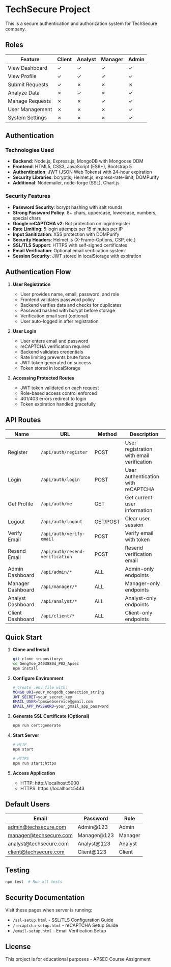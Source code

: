 # TechSecure Project

This is a secure authentication and authorization system for TechSecure company.

## Roles

| Feature | Client | Analyst | Manager | Admin |
|---------|--------|---------|---------|-------|
| View Dashboard | ✓ | ✓ | ✓ | ✓ |
| View Profile | ✓ | ✓ | ✓ | ✓ |
| Submit Requests | ✓ | ✗ | ✗ | ✗ |
| Analyze Data | ✗ | ✓ | ✗ | ✓ |
| Manage Requests | ✗ | ✗ | ✓ | ✓ |
| User Management | ✗ | ✗ | ✗ | ✓ |
| System Settings | ✗ | ✗ | ✗ | ✓ |

## Authentication

### Technologies Used
- **Backend**: Node.js, Express.js, MongoDB with Mongoose ODM
- **Frontend**: HTML5, CSS3, JavaScript (ES6+), Bootstrap 5
- **Authentication**: JWT (JSON Web Tokens) with 24-hour expiration
- **Security Libraries**: bcryptjs, Helmet.js, express-rate-limit, DOMPurify
- **Additional**: Nodemailer, node-forge (SSL), Chart.js

### Security Features
- **Password Security**: bcrypt hashing with salt rounds
- **Strong Password Policy**: 8+ chars, uppercase, lowercase, numbers, special chars
- **Google reCAPTCHA v2**: Bot protection on login/register
- **Rate Limiting**: 5 login attempts per 15 minutes per IP
- **Input Sanitization**: XSS protection with DOMPurify
- **Security Headers**: Helmet.js (X-Frame-Options, CSP, etc.)
- **SSL/TLS Support**: HTTPS with self-signed certificates
- **Email Verification**: Optional email verification system
- **Session Security**: JWT stored in localStorage with expiration

## Authentication Flow

1. **User Registration**
   - User provides name, email, password, and role
   - Frontend validates password policy
   - Backend verifies data and checks for duplicates
   - Password hashed with bcrypt before storage
   - Verification email sent (optional)
   - User auto-logged in after registration

2. **User Login**
   - User enters email and password
   - reCAPTCHA verification required
   - Backend validates credentials
   - Rate limiting prevents brute force
   - JWT token generated on success
   - Token stored in localStorage

3. **Accessing Protected Routes**
   - JWT token validated on each request
   - Role-based access control enforced
   - 401/403 errors redirect to login
   - Token expiration handled gracefully

## API Routes

| Name | URL | Method | Description |
|------|-----|--------|-------------|
| Register | `/api/auth/register` | POST | User registration with email verification |
| Login | `/api/auth/login` | POST | User authentication with reCAPTCHA |
| Get Profile | `/api/auth/me` | GET | Get current user information |
| Logout | `/api/auth/logout` | GET/POST | Clear user session |
| Verify Email | `/api/auth/verify-email` | POST | Verify email with token |
| Resend Email | `/api/auth/resend-verification` | POST | Resend verification email |
| Admin Dashboard | `/api/admin/*` | ALL | Admin-only endpoints |
| Manager Dashboard | `/api/manager/*` | ALL | Manager-only endpoints |
| Analyst Dashboard | `/api/analyst/*` | ALL | Analyst-only endpoints |
| Client Dashboard | `/api/client/*` | ALL | Client-only endpoints |

## Quick Start

1. **Clone and Install**
   ```bash
   git clone <repository>
   cd GengYue_2403880d_P02_Apsec
   npm install
   ```

2. **Configure Environment**
   ```bash
   # Create .env file with:
   MONGO_URI=your_mongodb_connection_string
   JWT_SECRET=your_secret_key
   EMAIL_USER=tpmswebservice@gmail.com
   EMAIL_APP_PASSWORD=your_gmail_app_password
   ```

3. **Generate SSL Certificate (Optional)**
   ```bash
   npm run cert:generate
   ```

4. **Start Server**
   ```bash
   # HTTP
   npm start
   
   # HTTPS
   npm run start:https
   ```

5. **Access Application**
   - HTTP: http://localhost:5000
   - HTTPS: https://localhost:5443

## Default Users

| Email | Password | Role |
|-------|----------|------|
| admin@techsecure.com | Admin@123 | Admin |
| manager@techsecure.com | Manager@123 | Manager |
| analyst@techsecure.com | Analyst@123 | Analyst |
| client@techsecure.com | Client@123 | Client |

## Testing

```bash
npm test  # Run all tests
```

## Security Documentation

Visit these pages when server is running:
- `/ssl-setup.html` - SSL/TLS Configuration Guide
- `/recaptcha-setup.html` - reCAPTCHA Setup Guide
- `/email-setup.html` - Email Verification Setup

## License

This project is for educational purposes - APSEC Course Assignment 